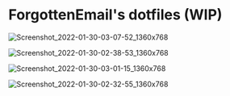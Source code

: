 # ForgottenEmail's dotfiles (WIP)
 
![Screenshot_2022-01-30-03-07-52_1360x768](https://user-images.githubusercontent.com/96489361/151705347-68689fb0-c147-4114-b2db-ccbd1377d089.png)

![Screenshot_2022-01-30-02-38-53_1360x768](https://user-images.githubusercontent.com/96489361/151704482-e77cf2d0-7019-4024-9224-ac1ed780f24d.png)

![Screenshot_2022-01-30-03-01-15_1360x768](https://user-images.githubusercontent.com/96489361/151705392-a7f4233e-ad04-41de-b0a5-306836aab1a7.png)

![Screenshot_2022-01-30-02-32-55_1360x768](https://user-images.githubusercontent.com/96489361/151704488-1ce4e7a0-b8d0-4a04-b5a9-9f61c4f34e5f.png)
